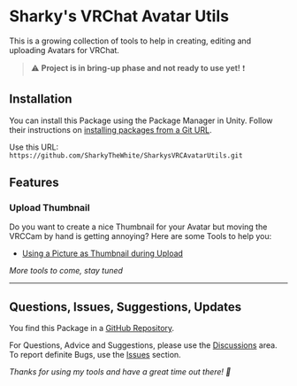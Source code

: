 ﻿# Sharky's VRChat Avatar Utils

This is a growing collection of tools to help in creating, editing and uploading Avatars for VRChat.

> ⚠ **Project is in bring-up phase and not ready to use yet!** ❗

## Installation

You can install this Package using the Package Manager in Unity. 
Follow their instructions on
[installing packages from a Git URL](https://docs.unity3d.com/2019.4/Documentation/Manual/upm-ui-giturl.html).

Use this URL: `https://github.com/SharkyTheWhite/SharkysVRCAvatarUtils.git`

## Features

### Upload Thumbnail

Do you want to create a nice Thumbnail for your Avatar but moving the VRCCam by hand is getting annoying?
Here are some Tools to help you:

- [Using a Picture as Thumbnail during Upload](HowTo/UsePictureAsThumbnail.md)

*More tools to come, stay tuned*

----

## Questions, Issues, Suggestions, Updates

You find this Package in a  [GitHub Repository](https://github.com/SharkyTheWhite/SharkysVRCAvatarUtils).

For Questions, Advice and Suggestions, please use the [Discussions](https://github.com/SharkyTheWhite/SharkysVRCAvatarUtils/discussions) area.
To report definite Bugs, use the [Issues](https://github.com/SharkyTheWhite/SharkysVRCAvatarUtils/issues) section.

*Thanks for using my tools and have a great time out there! 💜*

